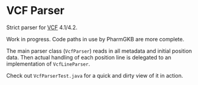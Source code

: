 VCF Parser
==========

Strict parser for [VCF](http://en.wikipedia.org/wiki/Variant_Call_Format) 4.1/4.2.

Work in progress.  Code paths in use by PharmGKB are more complete.

The main parser class (`VcfParser`) reads in all metadata and initial position data.  Then actual handling of each position line is delegated to an implementation of `VcfLineParser`.

Check out `VcfParserTest.java` for a quick and dirty view of it in action.
